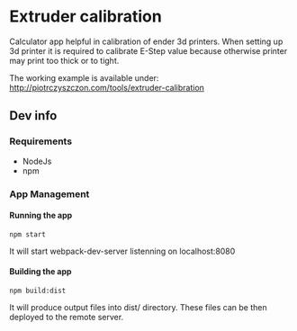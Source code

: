 # Extruder calibration

Calculator app helpful in calibration of ender 3d printers. 
When setting up 3d printer it is required to calibrate E-Step value because otherwise printer may print too thick or to tight. 

The working example is available under: http://piotrczyszczon.com/tools/extruder-calibration

## Dev info

### Requirements
- NodeJs
- npm

### App Management

#### Running the app
```
npm start
```
It will start webpack-dev-server listenning on localhost:8080

#### Building the app
```
npm build:dist
```
It will produce output files into dist/ directory. These files can be then deployed to the remote server.